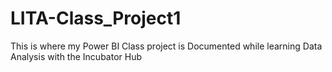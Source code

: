 # LITA-Class_Project1
This is where my Power BI Class project  is Documented while learning Data Analysis with the Incubator Hub

